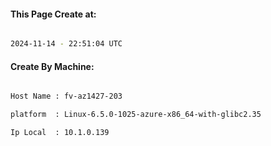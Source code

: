 
   
#### This Page Create at:

```bash

2024-11-14 - 22:51:04 UTC

```

#### Create By Machine:

```bash

Host Name : fv-az1427-203

platform  : Linux-6.5.0-1025-azure-x86_64-with-glibc2.35

Ip Local  : 10.1.0.139

```

